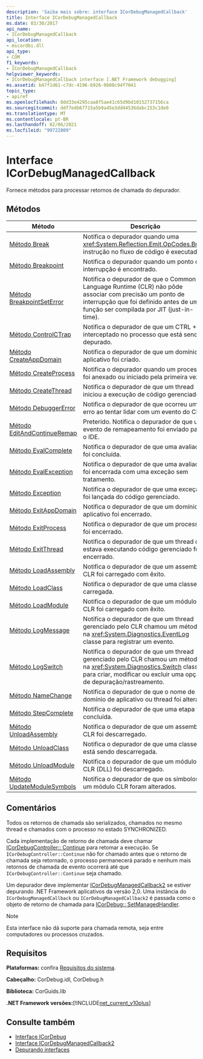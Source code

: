 ```yaml
---
description: 'Saiba mais sobre: interface ICorDebugManagedCallback'
title: Interface ICorDebugManagedCallback
ms.date: 03/30/2017
api_name:
- ICorDebugManagedCallback
api_location:
- mscordbi.dll
api_type:
- COM
f1_keywords:
- ICorDebugManagedCallback
helpviewer_keywords:
- ICorDebugManagedCallback interface [.NET Framework debugging]
ms.assetid: b47f1d61-c7dc-4196-b926-0b08c94f7041
topic_type:
- apiref
ms.openlocfilehash: 0dd33e4295caa8f5ae41c65d9bd10152737156ca
ms.sourcegitcommit: ddf7edb67715a5b9a45e3dd44536dabc153c1de0
ms.translationtype: MT
ms.contentlocale: pt-BR
ms.lasthandoff: 02/06/2021
ms.locfileid: "99722809"
---
```

# <a name="icordebugmanagedcallback-interface"></a>Interface ICorDebugManagedCallback

Fornece métodos para processar retornos de chamada do depurador.  
  
## <a name="methods"></a>Métodos  
  
|Método|Descrição|  
|------------|-----------------|  
|[Método Break](icordebugmanagedcallback-break-method.md)|Notifica o depurador quando uma <xref:System.Reflection.Emit.OpCodes.Break> instrução no fluxo de código é executada.|  
|[Método Breakpoint](icordebugmanagedcallback-breakpoint-method.md)|Notifica o depurador quando um ponto de interrupção é encontrado.|  
|[Método BreakpointSetError](icordebugmanagedcallback-breakpointseterror-method.md)|Notifica o depurador de que o Common Language Runtime (CLR) não pôde associar com precisão um ponto de interrupção que foi definido antes de uma função ser compilada por JIT (just-in-time).|  
|[Método ControlCTrap](icordebugmanagedcallback-controlctrap-method.md)|Notifica o depurador de que um CTRL + C é interceptado no processo que está sendo depurado.|  
|[Método CreateAppDomain](icordebugmanagedcallback-createappdomain-method.md)|Notifica o depurador de que um domínio de aplicativo foi criado.|  
|[Método CreateProcess](icordebugmanagedcallback-createprocess-method.md)|Notifica o depurador quando um processo foi anexado ou iniciado pela primeira vez.|  
|[Método CreateThread](icordebugmanagedcallback-createthread-method.md)|Notifica o depurador de que um thread iniciou a execução de código gerenciado.|  
|[Método DebuggerError](icordebugmanagedcallback-debuggererror-method.md)|Notifica o depurador de que ocorreu um erro ao tentar lidar com um evento do CLR.|  
|[Método EditAndContinueRemap](icordebugmanagedcallback-editandcontinueremap-method.md)|Preterido. Notifica o depurador de que um evento de remapeamento foi enviado para o IDE.|  
|[Método EvalComplete](icordebugmanagedcallback-evalcomplete-method.md)|Notifica o depurador de que uma avaliação foi concluída.|  
|[Método EvalException](icordebugmanagedcallback-evalexception-method.md)|Notifica o depurador de que uma avaliação foi encerrada com uma exceção sem tratamento.|  
|[Método Exception](icordebugmanagedcallback-exception-method.md)|Notifica o depurador de que uma exceção foi lançada do código gerenciado.|  
|[Método ExitAppDomain](icordebugmanagedcallback-exitappdomain-method.md)|Notifica o depurador de que um domínio de aplicativo foi encerrado.|  
|[Método ExitProcess](icordebugmanagedcallback-exitprocess-method.md)|Notifica o depurador de que um processo foi encerrado.|  
|[Método ExitThread](icordebugmanagedcallback-exitthread-method.md)|Notifica o depurador de que um thread que estava executando código gerenciado foi encerrado.|  
|[Método LoadAssembly](icordebugmanagedcallback-loadassembly-method.md)|Notifica o depurador de que um assembly CLR foi carregado com êxito.|  
|[Método LoadClass](icordebugmanagedcallback-loadclass-method.md)|Notifica o depurador de que uma classe foi carregada.|  
|[Método LoadModule](icordebugmanagedcallback-loadmodule-method.md)|Notifica o depurador de que um módulo CLR foi carregado com êxito.|  
|[Método LogMessage](icordebugmanagedcallback-logmessage-method.md)|Notifica o depurador de que um thread gerenciado pelo CLR chamou um método na <xref:System.Diagnostics.EventLog> classe para registrar um evento.|  
|[Método LogSwitch](icordebugmanagedcallback-logswitch-method.md)|Notifica o depurador de que um thread gerenciado pelo CLR chamou um método na <xref:System.Diagnostics.Switch> classe para criar, modificar ou excluir uma opção de depuração/rastreamento.|  
|[Método NameChange](icordebugmanagedcallback-namechange-method.md)|Notifica o depurador de que o nome de um domínio de aplicativo ou thread foi alterado.|  
|[Método StepComplete](icordebugmanagedcallback-stepcomplete-method.md)|Notifica o depurador de que uma etapa foi concluída.|  
|[Método UnloadAssembly](icordebugmanagedcallback-unloadassembly-method.md)|Notifica o depurador de que um assembly CLR foi descarregado.|  
|[Método UnloadClass](icordebugmanagedcallback-unloadclass-method.md)|Notifica o depurador de que uma classe está sendo descarregada.|  
|[Método UnloadModule](icordebugmanagedcallback-unloadmodule-method.md)|Notifica o depurador de que um módulo CLR (DLL) foi descarregado.|  
|[Método UpdateModuleSymbols](icordebugmanagedcallback-updatemodulesymbols-method.md)|Notifica o depurador de que os símbolos de um módulo CLR foram alterados.|  
  
## <a name="remarks"></a>Comentários  

 Todos os retornos de chamada são serializados, chamados no mesmo thread e chamados com o processo no estado SYNCHRONIZED.  
  
 Cada implementação de retorno de chamada deve chamar [ICorDebugController:: Continue](icordebugcontroller-continue-method.md) para retomar a execução. Se `ICorDebugController::Continue` não for chamado antes que o retorno de chamada seja retornado, o processo permanecerá parado e nenhum mais retornos de chamada de evento ocorrerá até que `ICorDebugController::Continue` seja chamado.  
  
 Um depurador deve implementar [ICorDebugManagedCallback2](icordebugmanagedcallback2-interface.md) se estiver depurando .NET Framework aplicativos da versão 2,0. Uma instância do `ICorDebugManagedCallback` ou `ICorDebugManagedCallback2` é passada como o objeto de retorno de chamada para [ICorDebug:: SetManagedHandler](icordebug-setmanagedhandler-method.md).  
  
> [!NOTE]
> Esta interface não dá suporte para chamada remota, seja entre computadores ou processos cruzados.  
  
## <a name="requirements"></a>Requisitos  

 **Plataformas:** confira [Requisitos do sistema](../../get-started/system-requirements.md).  
  
 **Cabeçalho:** CorDebug.idl, CorDebug.h  
  
 **Biblioteca:** CorGuids.lib  
  
 **.NET Framework versões:**[!INCLUDE[net_current_v10plus](../../../../includes/net-current-v10plus-md.md)]  
  
## <a name="see-also"></a>Consulte também

- [Interface ICorDebug](icordebug-interface.md)
- [Interface ICorDebugManagedCallback2](icordebugmanagedcallback2-interface.md)
- [Depurando interfaces](debugging-interfaces.md)
